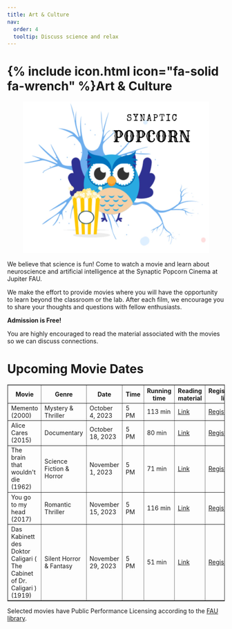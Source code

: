 ```yaml
---
title: Art & Culture
nav:
  order: 4
  tooltip: Discuss science and relax
---
```


# {% include icon.html icon="fa-solid fa-wrench" %}Art & Culture
<html>
<body>
<div style="text-align: center;">
<img src="../images/synaptic_popcorn.jpg" width="430" height="350">
</div>

<p>
We believe that science is fun! Come to watch a movie and learn about neuroscience and artificial intelligence at
the Synaptic Popcorn Cinema at Jupiter FAU. </p>

<p>We make the effort to provide movies where you will have the opportunity to learn beyond the classroom or the lab. 
After each film, we encourage you to share your thoughts and questions with fellow enthusiasts. </p>

<b>Admission is Free!</b>

<p>You are highly encouraged to read the material associated with the movies so we can discuss connections.</p>

<h1>Upcoming Movie Dates</h1>
<table border="1">
<tr>
<th>Movie</th>
<th>Genre</th>
<th>Date</th>
<th>Time</th>
<th>Running time</th>
<th>Reading material</th>
<th>Registration link</th>
</tr>
<tr>
<td>Memento (2000)</td>
<td>Mystery & Thriller</td>
<td>October 4, 2023</td>
<td>5 PM</td>
<td>113 min</td>  
<td><a href="https://www.ncbi.nlm.nih.gov/pmc/articles/PMC2649674/"> Link</a></td>
<td><a href="https://forms.office.com/r/MaV5TWa6Bh"> Register!</a></td>
</tr>
<tr>
<td>Alice Cares (2015)</td>
<td>Documentary</td>
<td>October 18, 2023</td>
<td>5 PM</td>
<td>80 min</td>    
<td><a href="https://www.frontiersin.org/articles/10.3389/fpubh.2023.1166120/full"> Link</a></td>
<td><a href="https://forms.office.com/r/aC8Yxxv5RH"> Register!</a></td>
</tr>
<tr>
<td>The brain that wouldn't die (1962)</td>
<td>Science Fiction & Horror</td>
<td>November 1, 2023</td>
<td>5 PM</td>
<td>71 min</td>  
<td><a href="https://www.ncbi.nlm.nih.gov/pmc/articles/PMC9805622/"> Link</a></td>
<td><a href="https://forms.office.com/r/62rdUvBXee"> Register!</a></td>
</tr>
<tr>
<td>You go to my head (2017)</td>
<td>Romantic Thriller</td>
<td>November 15, 2023</td>
<td>5 PM</td>
<td>116 min</td>  
<td><a href="https://www.ncbi.nlm.nih.gov/pmc/articles/PMC3182004/"> Link</a></td>
<td><a href="https://forms.office.com/r/nniGmDKQ1P"> Register!</a></td>
</tr>
<tr>
<td>Das Kabinett des Doktor Caligari ( The Cabinet of Dr. Caligari ) (1919)</td>
<td>Silent Horror & Fantasy</td>
<td>November 29, 2023</td>
<td>5 PM</td>
<td>51 min</td>  
<td><a href="https://ajp.psychiatryonline.org/doi/full/10.1176/appi.ajp.161.7.1149"> Link</a></td>
<td><a href="https://forms.office.com/r/p5YvFqAVE9"> Register!</a></td>
</tr>
</table>

Selected movies have Public Performance Licensing according to the <a href="https://libguides.fau.edu/copyright-for-teaching/streaming-video-copyright"> FAU library</a>.

</body>
</html>


